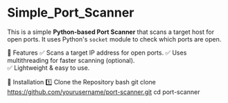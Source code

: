 # Simple_Port_Scanner

This is a simple **Python-based Port Scanner** that scans a target host for open ports. It uses Python's `socket` module to check which ports are open.

🚀 Features
✅ Scans a target IP address for open ports. 
✅ Uses multithreading for faster scanning (optional).  
✅ Lightweight & easy to use.  

 📌 Installation
1️⃣ Clone the Repository
bash
git clone https://github.com/yourusername/port-scanner.git
cd port-scanner
